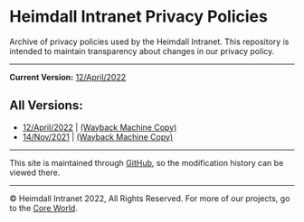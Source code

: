 # Heimdall Intranet Privacy Policies
Archive of privacy policies used by the Heimdall Intranet.
This repository is intended to maintain transparency about changes in our privacy policy.

---

**Current Version:** [12/April/2022](/12-apr-2022)

## All Versions:
- [12/April/2022](/12-apr-2022) | [(Wayback Machine Copy)](https://web.archive.org/web/20220412113554/https://privacy.pks.ai/12-apr-2022)
- [14/Nov/2021](/14-nov-2021) | [(Wayback Machine Copy)](https://web.archive.org/web/20220520051542/https://privacy.pks.ai/14-nov-2021.html)


---
This site is maintained through [GitHub](https://github.com/decoding-the-web/privacy-policies), so the modification history can be viewed there.


---
© Heimdall Intranet 2022, All Rights Reserved. For more of our projects, go to the [Core World](https://core.pks.ai/).
